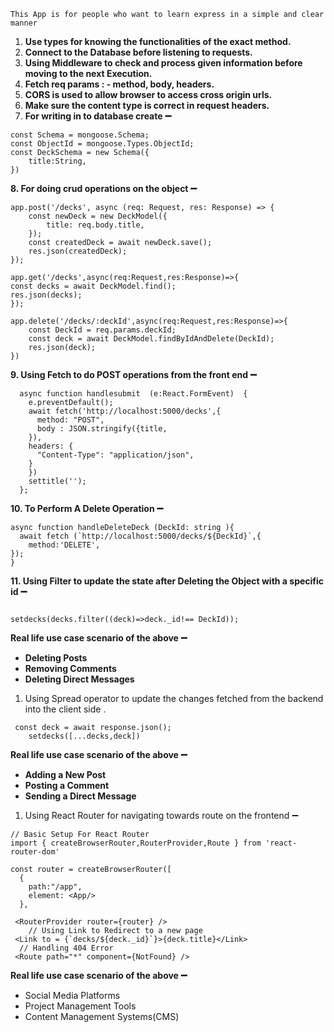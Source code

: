 ```This App is for people who want to learn express in a simple and clear manner ```


1. **Use types for knowing the functionalities of the exact method.**
2.  **Connect to the Database before listening to requests.**
3. **Using Middleware to check and process given information before moving to the next Execution.**
4.  **Fetch req params : - method, body, headers.**
5.  **CORS is used to allow browser to access cross origin urls.**
6. **Make sure the content type is correct in request headers.**
7.  **For writing in to database create ➖**

```
const Schema = mongoose.Schema;
const ObjectId = mongoose.Types.ObjectId;
const DeckSchema = new Schema({
    title:String,
})

```

**8. For doing crud operations on the object ➖**

```tsx
app.post('/decks', async (req: Request, res: Response) => {
    const newDeck = new DeckModel({
        title: req.body.title,
    });
    const createdDeck = await newDeck.save();
    res.json(createdDeck);
});

app.get('/decks',async(req:Request,res:Response)=>{
const decks = await DeckModel.find();
res.json(decks);
});

app.delete('/decks/:deckId',async(req:Request,res:Response)=>{
    const DeckId = req.params.deckId;
    const deck = await DeckModel.findByIdAndDelete(DeckId);
    res.json(deck);
})

```

**9. Using Fetch to do POST operations from the front end ➖**

```tsx
  async function handlesubmit  (e:React.FormEvent)  {
    e.preventDefault();
    await fetch('http://localhost:5000/decks',{
      method: "POST",
      body : JSON.stringify({title,
    }),
    headers: {
      "Content-Type": "application/json",
    }
    })
    settitle('');
  };
```

**10. To Perform A Delete Operation ➖**

```tsx
async function handleDeleteDeck (DeckId: string ){
  await fetch (`http://localhost:5000/decks/${DeckId}`,{
    method:'DELETE',
});
}
```

**11. Using Filter to update the state after Deleting the Object with a specific id ➖**

```tsx

setdecks(decks.filter((deck)=>deck._id!== DeckId));
```

**Real life use case scenario of the above ➖**

- **Deleting Posts**
- **Removing Comments**
- **Deleting Direct Messages**
1.  Using Spread operator to update the changes fetched from the backend into the client side . 

```tsx
 const deck = await response.json();
    setdecks([...decks,deck])
```

**Real life use case scenario of the above ➖**

- **Adding a New Post**
- **Posting a Comment**
- **Sending a Direct Message**
1. Using React Router for navigating towards route on the frontend ➖

```tsx
// Basic Setup For React Router 
import { createBrowserRouter,RouterProvider,Route } from 'react-router-dom'

const router = createBrowserRouter([
  {
    path:"/app",
    element: <App/>
  },
 
 <RouterProvider router={router} />
	// Using Link to Redirect to a new page 
 <Link to = {`decks/${deck._id}`}>{deck.title}</Link>
  // Handling 404 Error 
 <Route path="*" component={NotFound} />

```

**Real life use case scenario of the above ➖**

- Social Media Platforms
- Project Management Tools
- Content Management Systems(CMS)
